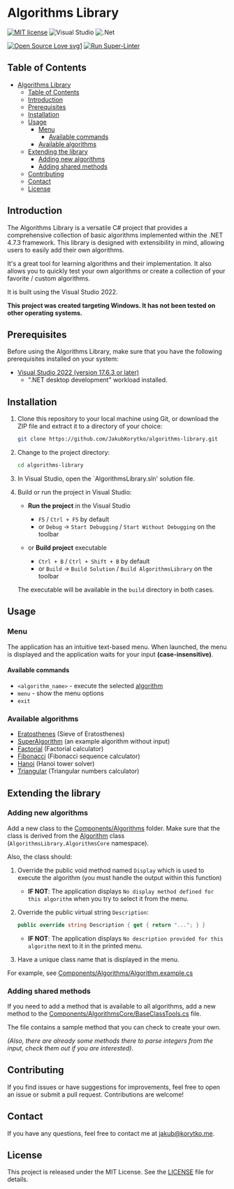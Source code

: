 # Algorithms Library

[![MIT license](https://img.shields.io/badge/License-MIT-blue.svg?style=for-the-badge)](LICENSE)
![Visual Studio](https://img.shields.io/badge/Visual%20Studio-5C2D91.svg?style=for-the-badge&logo=visual-studio&logoColor=white)
![.Net](https://img.shields.io/badge/.NET-5C2D91?style=for-the-badge&logo=.net&logoColor=white)

[![Open Source Love svg1](https://badges.frapsoft.com/os/v1/open-source.svg?v=103)](https://github.com/ellerbrock/open-source-badges/)
[![Run Super-Linter](https://github.com/JakubKorytko/algorithms-library/actions/workflows/super-linter.yml/badge.svg)](https://github.com/JakubKorytko/algorithms-library/actions/workflows/super-linter.yml)

## Table of Contents

- [Algorithms Library](#algorithms-library)
  - [Table of Contents](#table-of-contents)
  - [Introduction](#introduction)
  - [Prerequisites](#prerequisites)
  - [Installation](#installation)
  - [Usage](#usage)
    - [Menu](#menu)
      - [Available commands](#available-commands)
    - [Available algorithms](#available-algorithms)
  - [Extending the library](#extending-the-library)
    - [Adding new algorithms](#adding-new-algorithms)
    - [Adding shared methods](#adding-shared-methods)
  - [Contributing](#contributing)
  - [Contact](#contact)
  - [License](#license)

## Introduction

The Algorithms Library is a versatile C# project
that provides a comprehensive collection of basic algorithms
implemented within the .NET 4.7.3 framework.
This library is designed with extensibility in mind,
allowing users to easily add their own algorithms.

It's a great tool for learning algorithms and their implementation.
It also allows you to quickly test your own algorithms or create a collection of your favorite / custom algorithms.

It is built using the Visual Studio 2022.

**This project was created targeting Windows. It has not been tested on other operating systems.**

## Prerequisites

Before using the Algorithms Library, make sure that you have the following prerequisites installed on your system:

- [Visual Studio 2022 (version 17.6.3 or later)](https://visualstudio.microsoft.com/vs/)
  - ".NET desktop development" workload installed.

## Installation

1. Clone this repository to your local machine using Git,
or download the ZIP file and extract it to a directory of your choice:

    ```bash
    git clone https://github.com/JakubKorytko/algorithms-library.git
    ```

1. Change to the project directory:

    ```bash
    cd algorithms-library
    ```

1. In Visual Studio, open the `AlgorithmsLibrary.sln' solution file.

1. Build or run the project in Visual Studio:

    - **Run the project** in the Visual Studio
      - `F5` /  `Ctrl + F5` by default
      - or `Debug` -> `Start Debugging` / `Start Without Debugging` on the toolbar

    - or **Build project** executable
      - `Ctrl + B` / `Ctrl + Shift + B` by default
      - or `Build` -> `Build Solution` / `Build AlgorithmsLibrary` on the toolbar

    The executable will be available in the `build` directory in both cases.

## Usage

### Menu

The application has an intuitive text-based menu.
When launched, the menu is displayed and the application waits for your input **(case-insensitive)**.

#### Available commands

- `<algorithm_name>` - execute the selected [algorithm](#available-algorithms)
- `menu` - show the menu options
- `exit`

### Available algorithms

- [Eratosthenes](./Components/Algorithms/Eratosthenes.cs) (Sieve of Eratosthenes)
- [SuperAlgorithm](./Components/Algorithms/Algorithm.example.cs) (an example algorithm without input)
- [Factorial](./Components/Algorithms/Factorial.cs) (Factorial calculator)
- [Fibonacci](./Components/Algorithms/Fibonacci.cs) (Fibonacci sequence calculator)
- [Hanoi](./Components/Algorithms/Hanoi.cs) (Hanoi tower solver)
- [Triangular](./Components/Algorithms/Triangular.cs) (Triangular numbers calculator)

## Extending the library

### Adding new algorithms

Add a new class to the [Components/Algorithms](./Components/Algorithms/) folder.
Make sure that the class is derived from the [Algorithm](./Components/AlgorithmsCore/BaseClass.cs) class
(`AlgorithmsLibrary.AlgorithmsCore` namespace).

Also, the class should:

1. Override the public void method named `Display`
which is used to execute the algorithm
(you must handle the output within this function)  

   - **IF NOT**: The application displays
    `No display method defined for this algorithm`
    when you try to select it from the menu.

1. Override the public virtual string `Description`:

    ```c#
    public override string Description { get { return "..."; } }
    ```

   - **IF NOT**: The application displays
    `No description provided for this algorithm`
    next to it in the printed menu.

1. Have a unique class name that is displayed in the menu.

For example, see [Components/Algorithms/Algorithm.example.cs](./Components/Algorithms/Algorithm.example.cs)

### Adding shared methods

If you need to add a method that is available to all algorithms,
add a new method to the [Components/AlgorithmsCore/BaseClassTools.cs](./Components/AlgorithmsCore/BaseClassTools.cs) file.

The file contains a sample method that you can check to create your own.

*(Also, there are already some methods there to parse integers from the input,
check them out if you are interested)*.

## Contributing

If you find issues or have suggestions for improvements,
feel free to open an issue or submit a pull request.
Contributions are welcome!

## Contact

If you have any questions, feel free to contact me at <jakub@korytko.me>.

## License

This project is released under the MIT License. See the [LICENSE](LICENSE) file for details.
